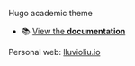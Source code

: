 Hugo academic theme
- 📚 [View the **documentation**](https://wowchemy.com/docs/)

Personal web: [lluvioliu.io](lluvioliu.io)
